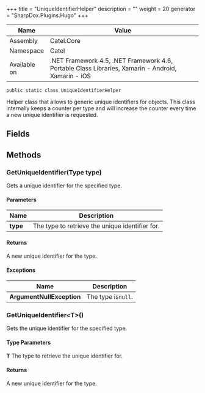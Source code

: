 

+++
title = "UniqueIdentifierHelper" 
description = ""
weight = 20
generator = "SharpDox.Plugins.Hugo"
+++

Name|Value
---|---
Assembly|Catel.Core
Namespace|Catel
Available on|.NET Framework 4.5, .NET Framework 4.6, Portable Class Libraries, Xamarin - Android, Xamarin - iOS

```
public static class UniqueIdentifierHelper
```

Helper class that allows to generic unique identifiers for objects. This class internally keeps a counter per type and will increase the counter every time a new unique identifier is requested.

## Fields

## Methods

### GetUniqueIdentifier(Type type)

Gets a unique identifier for the specified type.

#### Parameters

Name|Description
---|---
**type**|The type to retrieve the unique identifier for.

#### Returns

A new unique identifier for the type.

#### Exceptions

Name|Description
---|---
**ArgumentNullException**|The type is`null`.

### GetUniqueIdentifier&lt;T&gt;()

Gets the unique identifier for the specified type.

#### Type Parameters

**T**
The type to retrieve the unique identifier for.

#### Returns

A new unique identifier for the type.

